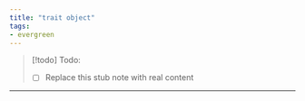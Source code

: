 ```yaml
---
title: "trait object"
tags:
- evergreen
---
```


> [!todo] Todo:
> - [ ] Replace this stub note with real content

---